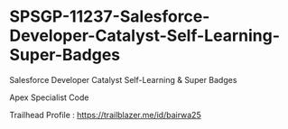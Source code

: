 # SPSGP-11237-Salesforce-Developer-Catalyst-Self-Learning-Super-Badges
Salesforce Developer Catalyst Self-Learning &amp; Super Badges

Apex Specialist Code

Trailhead Profile : https://trailblazer.me/id/bairwa25
